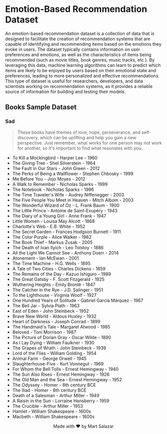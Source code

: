 # Emotion-Based Recommendation Dataset

An emotion-based recommendation dataset is a collection of data that is designed to facilitate the creation of recommendation systems that are capable of identifying and recommending items based on the emotions they evoke in users. The dataset typically contains information on user preferences and emotions, as well as the characteristics of items being recommended (such as movie titles, book genres, music tracks, etc.). By leveraging this data, machine learning algorithms can learn to predict which items are likely to be enjoyed by users based on their emotional state and preferences, leading to more personalized and effective recommendations. This type of dataset is useful for researchers, developers, and data scientists working on recommendation systems, as it provides a reliable source of information for building and testing their models.

## Books Sample Dataset

### Sad

> These books have themes of love, hope, perseverance, and self-discovery, which can be uplifting and help you gain a new perspective. Just remember, what works for one person may not work for another, so it's important to find what resonates with you.

- To Kill a Mockingbird - Harper Lee - 1960
- The Giving Tree - Shel Silverstein - 1964
- The Fault in Our Stars - John Green - 2012
- The Perks of Being a Wallflower - Stephen Chbosky - 1999
- Me Before You - Jojo Moyes - 2012
- A Walk to Remember - Nicholas Sparks - 1999
- The Notebook - Nicholas Sparks - 1996
- The Time Traveler's Wife - Audrey Niffenegger - 2003
- The Five People You Meet in Heaven - Mitch Albom - 2003
- The Wonderful Wizard of Oz - L. Frank Baum - 1900
- The Little Prince - Antoine de Saint-Exupéry - 1943
- The Diary of a Young Girl - Anne Frank - 1947
- Little Women - Louisa May Alcott - 1868
- Charlotte's Web - E.B. White - 1952
- The Secret Garden - Frances Hodgson Burnett - 1911
- The Color Purple - Alice Walker - 1982
- The Book Thief - Markus Zusak - 2005
- The Death of Ivan Ilyich - Leo Tolstoy - 1886
- All the Light We Cannot See - Anthony Doerr - 2014
- Atonement - Ian McEwan - 2001
- The Time Machine - H.G. Wells - 1895
- A Tale of Two Cities - Charles Dickens - 1859
- The Remains of the Day - Kazuo Ishiguro - 1989
- The Great Gatsby - F. Scott Fitzgerald - 1925
- Wuthering Heights - Emily Brontë - 1847
- The Catcher in the Rye - J.D. Salinger - 1951
- To the Lighthouse - Virginia Woolf - 1927
- One Hundred Years of Solitude - Gabriel García Márquez - 1967
- The Bell Jar - Sylvia Plath - 1963
- East of Eden - John Steinbeck - 1952
- Brave New World - Aldous Huxley - 1932
- Heart of Darkness - Joseph Conrad - 1899
- The Handmaid's Tale - Margaret Atwood - 1985
- Beloved - Toni Morrison - 1987
- The Picture of Dorian Gray - Oscar Wilde - 1890
- As I Lay Dying - William Faulkner - 1930
- The Grapes of Wrath - John Steinbeck - 1939
- Lord of the Flies - William Golding - 1954
- Animal Farm - George Orwell - 1945
- Slaughterhouse-Five - Kurt Vonnegut - 1969
- For Whom the Bell Tolls - Ernest Hemingway - 1940
- The Sun Also Rises - Ernest Hemingway - 1926
- The Old Man and the Sea - Ernest Hemingway - 1952
- The Odyssey - Homer - 8th century BCE
- The Iliad - Homer - 8th century BCE
- Death of a Salesman - Arthur Miller - 1949
- A Raisin in the Sun - Lorraine Hansberry - 1959
- The Crucible - Arthur Miller - 1953
- Hamlet - William Shakespeare - 1600s
- Macbeth - William Shakespeare - 1600s

<div align="center">Made with ❤️ by Mart Salazar</div>
